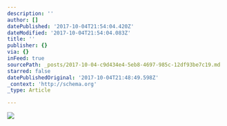 ```yaml
---
description: ''
author: []
datePublished: '2017-10-04T21:54:04.420Z'
dateModified: '2017-10-04T21:54:04.083Z'
title: ''
publisher: {}
via: {}
inFeed: true
sourcePath: _posts/2017-10-04-c9d434e4-5eb8-4697-985c-12df93be7c19.md
starred: false
datePublishedOriginal: '2017-10-04T21:48:49.598Z'
_context: 'http://schema.org'
_type: Article

---
```

![](https://the-grid-user-content.s3-us-west-2.amazonaws.com/e93423f4-eaf9-4c9c-a6d3-4980555806c5.jpg)